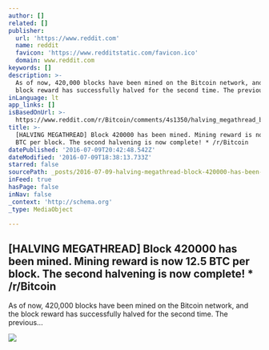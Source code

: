 ```yaml
---
author: []
related: []
publisher:
  url: 'https://www.reddit.com'
  name: reddit
  favicon: 'https://www.redditstatic.com/favicon.ico'
  domain: www.reddit.com
keywords: []
description: >-
  As of now, 420,000 blocks have been mined on the Bitcoin network, and the
  block reward has successfully halved for the second time. The previous...
inLanguage: lt
app_links: []
isBasedOnUrl: >-
  https://www.reddit.com/r/Bitcoin/comments/4s1350/halving_megathread_block_420000_has_been_mined/
title: >-
  [HALVING MEGATHREAD] Block 420000 has been mined. Mining reward is now 12.5
  BTC per block. The second halvening is now complete! * /r/Bitcoin
datePublished: '2016-07-09T20:42:48.542Z'
dateModified: '2016-07-09T18:38:13.733Z'
starred: false
sourcePath: _posts/2016-07-09-halving-megathread-block-420000-has-been-mined-mining-rew.md
inFeed: true
hasPage: false
inNav: false
_context: 'http://schema.org'
_type: MediaObject

---
```

<article style=""><h1>[HALVING MEGATHREAD] Block 420000 has been mined. Mining reward is now 12.5 BTC per block. The second halvening is now complete! * /r/Bitcoin</h1><p>As of now, 420,000 blocks have been mined on the Bitcoin network, and the block reward has successfully halved for the second time. The previous...</p><img src="https://www.redditstatic.com/icon.png" /></article>